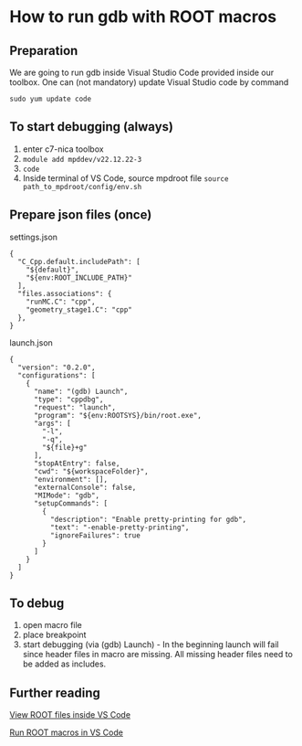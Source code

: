 # How to run gdb with ROOT macros

## Preparation
We are going to run gdb inside Visual Studio Code provided inside our toolbox.
One can (not mandatory) update Visual Studio code by command
```
sudo yum update code
```

## To start debugging (always)
1. enter c7-nica toolbox
1. `module add mpddev/v22.12.22-3`
1. `code`
1. Inside terminal of VS Code, source mpdroot file `source path_to_mpdroot/config/env.sh`

## Prepare json files (once)
settings.json
```
{
  "C_Cpp.default.includePath": [
    "${default}",
    "${env:ROOT_INCLUDE_PATH}"
  ],
  "files.associations": {
    "runMC.C": "cpp",
    "geometry_stage1.C": "cpp"
  },
}
```

launch.json
```
{
  "version": "0.2.0",
  "configurations": [
    {
      "name": "(gdb) Launch",
      "type": "cppdbg",
      "request": "launch",
      "program": "${env:ROOTSYS}/bin/root.exe",
      "args": [
        "-l",
        "-q",
        "${file}+g"
      ],
      "stopAtEntry": false,
      "cwd": "${workspaceFolder}",
      "environment": [],
      "externalConsole": false,
      "MIMode": "gdb",
      "setupCommands": [
        {
          "description": "Enable pretty-printing for gdb",
          "text": "-enable-pretty-printing",
          "ignoreFailures": true
        }
      ]
    }
  ]
}
```

## To debug
1. open macro file
1. place breakpoint
1. start debugging (via (gdb) Launch) - In the beginning launch will fail since header files in macro are missing. All missing header files need to be added as includes.

## Further reading
[View ROOT files inside VS Code](https://github.com/AlbertoPdRF/root-file-viewer#development)

[Run ROOT macros in VS Code](https://root.cern/blog/root-on-vscode/)
